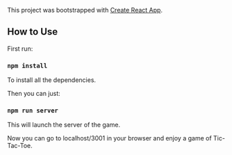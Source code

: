 This project was bootstrapped with [Create React App](https://github.com/facebook/create-react-app).

## How to Use

First run:

### `npm install`

To install all the dependencies.<br />

Then you can just:

### `npm run server`

This will launch the server of the game.<br />

Now you can go to localhost/3001 in your browser and enjoy a game of Tic-Tac-Toe.